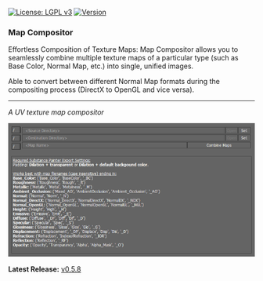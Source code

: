 [![License: LGPL v3](https://img.shields.io/badge/License-LGPL%20v3-blue.svg)](https://www.gnu.org/licenses/lgpl-3.0.en.html)
[![Version](https://img.shields.io/badge/Version-0.5.8-brightgreen.svg)](https://github.com/m3trik/map-compositor/releases/tag/v0.5.8)

### Map Compositor

Effortless Composition of Texture Maps: Map Compositor allows you to seamlessly combine multiple texture maps of a particular type (such as Base Color, Normal Map, etc.) into single, unified images.

Able to convert between different Normal Map formats during the compositing process (DirectX to OpenGL and vice versa).

---
<!-- short_description_start -->
*A UV texture map compositor*
<!-- short_description_end -->

![Map Compositor Demo](https://raw.githubusercontent.com/m3trik/map-compositor/master/docs/map-compositor-demo.png)

**Latest Release:** [v0.5.8](https://github.com/m3trik/map-compositor/releases/tag/v0.5.8)
